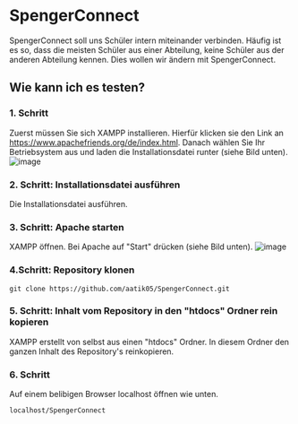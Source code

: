 # SpengerConnect

SpengerConnect soll uns Schüler intern miteinander verbinden. Häufig ist es so, dass die meisten Schüler aus einer Abteilung, keine Schüler aus der anderen Abteilung kennen. Dies wollen wir ändern mit SpengerConnect.

## Wie kann ich es testen?

### 1. Schritt
Zuerst müssen Sie sich XAMPP installieren. Hierfür klicken sie den Link an https://www.apachefriends.org/de/index.html. Danach wählen Sie Ihr Betriebsystem aus und laden die Installationsdatei runter (siehe Bild unten).
![image](https://user-images.githubusercontent.com/113604671/214062980-dc2fc235-a998-4434-be01-d64abc3c161c.png)

### 2. Schritt: Installationsdatei ausführen
Die Installationsdatei ausführen.

### 3. Schritt: Apache starten
XAMPP öffnen. Bei Apache auf "Start" drücken (siehe Bild unten).
![image](https://user-images.githubusercontent.com/113604671/214065336-65f1f48d-8aa5-457d-8988-27e08e9222e8.png)

### 4.Schritt: Repository klonen
```
git clone https://github.com/aatik05/SpengerConnect.git
```

### 5. Schritt: Inhalt vom Repository in den "htdocs" Ordner rein kopieren
XAMPP erstellt von selbst aus einen "htdocs" Ordner. In diesem Ordner den ganzen Inhalt des Repository's reinkopieren.

### 6. Schritt
Auf einem belibigen Browser localhost öffnen wie unten.
```
localhost/SpengerConnect
```
